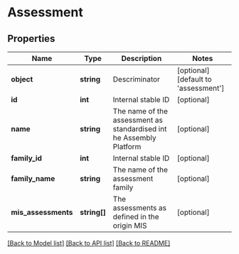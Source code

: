 # Assessment

## Properties
Name | Type | Description | Notes
------------ | ------------- | ------------- | -------------
**object** | **string** | Descriminator | [optional] [default to 'assessment']
**id** | **int** | Internal stable ID | [optional] 
**name** | **string** | The name of the assessment as standardised int he Assembly Platform | [optional] 
**family_id** | **int** | Internal stable ID | [optional] 
**family_name** | **string** | The name of the assessment family | [optional] 
**mis_assessments** | **string[]** | The assessments as defined in the origin MIS | [optional] 

[[Back to Model list]](../README.md#documentation-for-models) [[Back to API list]](../README.md#documentation-for-api-endpoints) [[Back to README]](../README.md)


